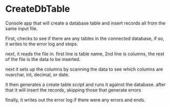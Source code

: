 # CreateDbTable
Console app that will create a database table and insert records all from the same input file.

First, checks to see if there are any tables in the connected database, if so, it writes to the error log and stops.

next, it reads the file in.  first line is table name, 2nd line is columns, the rest of the file is the data to be inserted.

next it sets up the columns by scanning the data to see which columns are nvarchar, int, decimal, or date.

it then generates a create table script and runs it against the database.  after that it will insert the records, skipping those that
generate errors

finally, it writes out the error log if there were any errors and ends.
